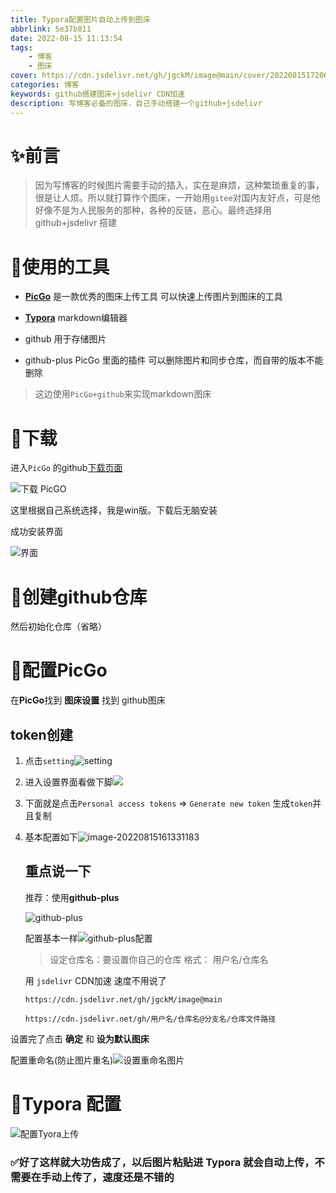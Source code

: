 ```yaml
---
title: Typora配置图片自动上传到图床
abbrlink: 5e37b811
date: 2022-08-15 11:13:54
tags:
    - 博客
    - 图床
cover: https://cdn.jsdelivr.net/gh/jgckM/image@main/cover/202208151720690.png
categories: 博客 
keywords: github搭建图床+jsdelivr CDN加速
description: 写博客必备的图床，自己手动搭建一个github+jsdelivr
---
```


# ✨前言

> 因为写博客的时候图片需要手动的插入，实在是麻烦，这种繁琐重复的事，很是让人烦。所以就打算作个图床，一开始用`gitee`对国内友好点，可是他好像不是为人民服务的那种，各种的反链，恶心。最终选择用github+jsdelivr 搭建

# 🥟使用的工具

- [**PicGo**](https://github.com/Molunerfinn/PicGo) 是一款优秀的图床上传工具 可以快速上传图片到图床的工具
- [**Typora**](https://typoraio.cn/) markdown编辑器

- github 用于存储图片

- github-plus PicGo 里面的插件 可以删除图片和同步仓库，而自带的版本不能删除

> 这边使用`PicGo+github`来实现markdown图床

# 🍭下载

进入`PicGo` 的github[下载页面](https://github.com/Molunerfinn/PicGo/releases)

![下载 PicGO](https://s1.ax1x.com/2022/08/15/va5fj1.png)

这里根据自己系统选择，我是win版。下载后无脑安装

成功安装界面

![界面](https://s1.ax1x.com/2022/08/15/vaIfPg.png)

# 🍿创建github仓库

然后初始化仓库（省略）

# 🌭配置PicGo

在**PicGo**找到 **图床设置** 找到 github图床

## token创建

1. 点击`setting`![setting](https://cdn.jsdelivr.net/gh/jgckM/image@main/image/202208151605800.png)
2. 进入设置界面看做下脚![](https://cdn.jsdelivr.net/gh/jgckM/image@main/image/202208151607476.png)
3. 下面就是点击`Personal access tokens` => `Generate new token` 生成`token`并且复制

4. 基本配置如下![image-20220815161331183](https://cdn.jsdelivr.net/gh/jgckM/image@main/image/202208151613288.png)

   ## 重点说一下

   推荐：使用**github-plus**

   ![github-plus](https://cdn.jsdelivr.net/gh/jgckM/image@main/image/202208160813762.png)
   
   配置基本一样![github-plus配置](https://cdn.jsdelivr.net/gh/jgckM/image@main/image/202208160815270.png)
   
   > 设定仓库名：要设置你自己的仓库   格式： 用户名/仓库名
   
   用 `jsdelivr` CDN加速 速度不用说了
   
   ```
   https://cdn.jsdelivr.net/gh/jgckM/image@main
   
   https://cdn.jsdelivr.net/gh/用户名/仓库名@分支名/仓库文件路径
   ```

设置完了点击 **确定**  和 **设为默认图床**

配置重命名(防止图片重名)![设置重命名图片](https://cdn.jsdelivr.net/gh/jgckM/image@main/image/202208151638323.png)

#  🍔Typora 配置

![配置Tyora上传](https://cdn.jsdelivr.net/gh/jgckM/image@main/image/202208151639825.png)

### ✅好了这样就大功告成了，以后图片粘贴进 Typora 就会自动上传，不需要在手动上传了，速度还是不错的
